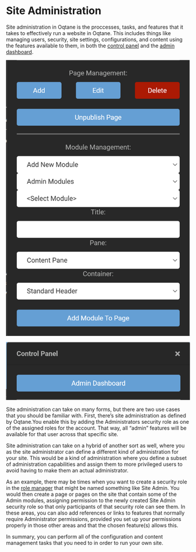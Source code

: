# Site Administration

Site administration in Oqtane is the proccesses, tasks, and features that it takes to effectively run a website in Oqtane.
This includes things like managing users, security, site settings, configurations, and content using the features available to them, in both the [control panel](../control-panel/index.md) and the [admin dashboard](../admin-dashboard/index.md).

![control-panel](./assets/control-panel.png)

![admin-dash](./assets/admin-dash.png)

Site administration can take on many forms, but there are two use cases that you should be familiar with. First, there’s site administration as defined by Oqtane.You enable this by adding the Administrators security role as one of the assigned roles for the account. That way, all “admin” features will be available for that user across that specific site.

Site administration can take on a hybrid of another sort as well, where you as the site administrator can define a different kind of administration for your site. This would be a kind of administration where you define a subset of administration capabilities and assign them to more privileged users to avoid having to make them an actual administrator.

As an example, there may be times when you want to create a security role in the [role manager](/admin/admin-dashboard/role-management.md) that might be named something like Site Admin. You would then create a page or pages on the site that contain some of the Admin modules, assigning permission to the newly created Site Admin security role so that only participants of that security role can see them. In these areas, you can also add references or links to features that normally require Administrator permissions, provided you set up your permissions properly in those other areas and that the chosen feature(s) allows this.

In summary, you can perform all of the configuration and content management tasks that you need to in order to run your own site.